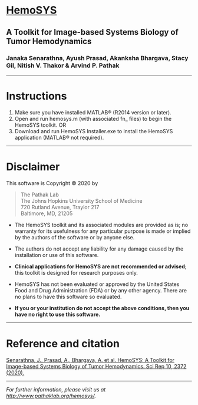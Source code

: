 # [HemoSYS](https://doi.org/10.1038/s41598-020-58918-3)
## A Toolkit for Image-based Systems Biology of Tumor Hemodynamics
### Janaka Senarathna, Ayush Prasad, Akanksha Bhargava, Stacy Gil, Nitish V. Thakor & Arvind P. Pathak

---
# Instructions
1. Make sure you have installed MATLAB® (R2014 version or later).
2. Open and run hemosys.m (with associated fn_ files) to begin the HemoSYS toolkit.
OR
1. Download and run HemoSYS Installer.exe to install the HemoSYS application (MATLAB® not required).

---
# Disclaimer
This software is Copyright © 2020 by

>The Pathak Lab<br>The Johns Hopkins University School of Medicine<br>720 Rutland Avenue, Traylor 217<br>Baltimore, MD, 21205

- The HemoSYS toolkit and its associated modules are provided as is; no warranty for its usefulness for any particular purpose is made or implied by the authors of the software or by anyone else.

- The authors do not accept any liability for any damage caused by the installation or use of this software.

- **Clinical applications for HemoSYS are not recommended or advised**; this toolkit is designed for research purposes only.

- HemoSYS has not been evaluated or approved by the United States Food and Drug Administration (FDA) or by any other agency. There are no plans to have this software so evaluated.

- **If you or your institution do not accept the above conditions, then you have no right to use this software.**

---
# Reference and citation
[Senarathna, J., Prasad, A., Bhargava, A. et al. HemoSYS: A Toolkit for Image-based Systems Biology of Tumor Hemodynamics. Sci Rep 10, 2372 (2020).](https://doi.org/10.1038/s41598-020-58918-3)

---
*For further information, please visit us at http://www.pathaklab.org/hemosys/.*
